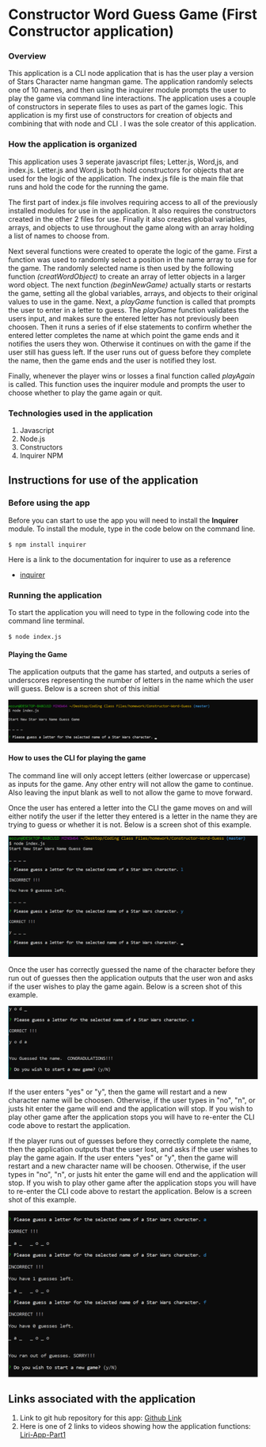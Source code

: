 # Constructor Word Guess Game (First Constructor application)

### Overview
This application is a CLI node application that is has the user play a version of Stars Character name hangman game.  The application randomly selects one of 10 names, and then using the inquirer module prompts the user to play the game via command line interactions.  The application uses a couple of constructors in seperate files to uses as part of the games logic.  This application is my first use of constructors for creation of objects and combining that with node and CLI .  I was the sole creator of this application.

### How the application is organized
This application uses 3 seperate javascript files; Letter.js, Word,js, and index.js.  Letter.js and Word.js both hold constructors for objects that are used for the logic of the application.  The index.js file is the main file that runs and hold the code for the running the game.

The first part of index.js file involves requiring access to all of the previously installed modules for use in the application.  It also requires the constructors created in the other 2 files for use.  Finally it also creates global variables, arrays, and objects to use throughout the game along with an array holding a list of names to choose from. 

Next several functions were created to operate the logic of the game.  First a function was used to randomly select a position in the name array to use for the game.  The randomly selected name is then used by the following function *(creatWordObject)* to create an array of letter objects in a larger word object.  The next function *(beginNewGame)* actually starts or restarts the game, setting all the global variables, arrays, and objects to their original values to use in the game.  Next, a *playGame* function is called that prompts the user to enter in a letter to guess.  The *playGame* function validates the users input, and makes sure the entered letter has not previously been choosen.  Then it runs a series of if else statements to confirm whether the entered letter completes the name at which point the game ends and it notifies the users they won.  Otherwise it continues on with the game if the user still has guess left.  If the user runs out of guess before they complete the name, then the game ends and the user is notified they lost. 

Finally, whenever the player wins or losses a final function called *playAgain* is called.  This function uses the inquirer module and prompts the user to choose whether to play the game again or quit.

### Technologies used in the application
1.  Javascript
2.  Node.js
3.  Constructors
4.  Inquirer NPM

## Instructions for use of the application
### Before using the app
Before you can start to use the app you will need to install the **Inquirer** module.  To install the module, type in the code below on the command line.

`$ npm install inquirer`

Here is a link to the documentation for inquirer to use as a reference 
* [inquirer](https://www.npmjs.com/package/inquirer)

### Running the application
To start the application you will need to type in the following code into the command line terminal.

`$ node index.js`

#### Playing the Game
The application outputs that the game has started, and outputs a series of underscores representing the number of letters in the name which the user will guess. Below is a screen shot of this initial 


  ![Image of first screenshot](images/CWG-1.png)


#### How to uses the CLI for playing the game
The command line will only accept letters (either lowercase or uppercase) as inputs for the game.  Any other entry will not allow the game to continue.  Also leaving the input blank as well to not allow the game to move forward.

Once the user has entered a letter into the CLI the game moves on and will either notify the user if the letter they entered is a letter in the name they are trying to guess or whether it is not.  Below is a screen shot of this example.

  ![Image of correct and incorrect guess](images/CWG-2.png)

Once the user has correctly guessed the name of the character before they run out of guesses then the application outputs that the user won and asks if the user wishes to play the game again.  Below is a screen shot of this example.

  ![Image of correct and incorrect guess](images/CWG-3.png)

If the user enters "yes" or "y", then the game will restart and a new character name will be choosen.  Otherwise, if the user types in "no", "n", or justs hit enter the game will end and the application will stop.  If you wish to play other game after the application stops you will have to re-enter the CLI code above to restart the application.

If the player runs out of guesses before they correctly complete the name, then the application outputs that the user lost, and asks if the user wishes to play the game again.  If the user enters "yes" or "y", then the game will restart and a new character name will be choosen.  Otherwise, if the user types in "no", "n", or justs hit enter the game will end and the application will stop.  If you wish to play other game after the application stops you will have to re-enter the CLI code above to restart the application.  Below is a screen shot of this example.

![Image of correct and incorrect guess](images/CWG-4.png)

## Links associated with the application
1.  Link to git hub repository for this app:  [Github Link](https://github.com/eozuna3/Constructor-Word-Guess)
2. Here is one of 2 links to videos showing how the application functions: [Liri-App-Part1](https://drive.google.com/file/d/1SVaWh8k7A5_K5M0B4cmQu4IAWU5Pa-IX/view?usp=sharing)
